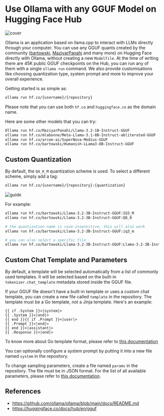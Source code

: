 # Use Ollama with any GGUF Model on Hugging Face Hub

![cover](https://huggingface.co/datasets/huggingface/documentation-images/resolve/main/ollama/cover.png)

Ollama is an application based on llama.cpp to interact with LLMs directly through your computer. You can use any GGUF quants created by the community ([bartowski](https://huggingface.co/bartowski), [MaziyarPanahi](https://huggingface.co/MaziyarPanahi) and many more) on Hugging Face directly with Ollama, without creating a new `Modelfile`. At the time of writing there are 45K public GGUF checkpoints on the Hub, you can run any of them with a single `ollama run` command. We also provide customisations like choosing quantization type, system prompt and more to improve your overall experience. 

Getting started is as simple as:

```sh
ollama run hf.co/{username}/{repository}
```

Please note that you can use both `hf.co` and `huggingface.co` as the domain name.

Here are some other models that you can try:

```sh
Ollama run hf.co/MaziyarPanahi/Llama-3.2-1B-Instruct-GGUF
ollama run hf.co/mlabonne/Meta-Llama-3.1-8B-Instruct-abliterated-GGUF
ollama run hf.co/arcee-ai/SuperNova-Medius-GGUF
ollama run hf.co/bartowski/Humanish-LLama3-8B-Instruct-GGUF
```

## Custom Quantization

By default, the `Q4_K_M` quantization scheme is used. To select a different scheme, simply add a tag:

```sh
ollama run hf.co/{username}/{repository}:{quantization}
```

![guide](https://huggingface.co/datasets/huggingface/documentation-images/resolve/main/ollama/guide.png)

For example:

```sh
ollama run hf.co/bartowski/Llama-3.2-3B-Instruct-GGUF:IQ3_M
ollama run hf.co/bartowski/Llama-3.2-3B-Instruct-GGUF:Q8_0

# the quantization name is case-insensitive, this will also work
ollama run hf.co/bartowski/Llama-3.2-3B-Instruct-GGUF:iq3_m

# you can also select a specific file
ollama run hf.co/bartowski/Llama-3.2-3B-Instruct-GGUF:Llama-3.2-3B-Instruct-IQ3_M.gguf
```

## Custom Chat Template and Parameters

By default, a template will be selected automatically from a list of commonly used templates. It will be selected based on the built-in `tokenizer.chat_template` metadata stored inside the GGUF file.

If your GGUF file doesn't have a built-in template or uses a custom chat template, you can create a new file called `template` in the repository. The template must be a Go template, not a Jinja template. Here's an example:

```
{{ if .System }}<|system|>
{{ .System }}<|end|>
{{ end }}{{ if .Prompt }}<|user|>
{{ .Prompt }}<|end|>
{{ end }}<|assistant|>
{{ .Response }}<|end|>
```

To know more about Go template format, please refer to [this documentation](https://github.com/ollama/ollama/blob/main/docs/template.md)

You can optionally configure a system prompt by putting it into a new file named `system` in the repository.

To change sampling parameters, create a file named `params` in the repository. The file must be in JSON format. For the list of all available parameters, please refer to [this documentation](https://github.com/ollama/ollama/blob/main/docs/modelfile.md#parameter).


## References

- https://github.com/ollama/ollama/blob/main/docs/README.md
- https://huggingface.co/docs/hub/en/gguf
